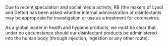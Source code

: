 Due to recent speculation and social media activity, RB (the makers of Lysol and Dettol) has been asked whether internal administration of disinfectants may be appropriate for investigation or use as a treatment for coronavirus.

As a global leader in health and hygiene products, we must be clear that under no circumstance should our disinfectant products be administered into the human body (through injection, ingestion or any other route).